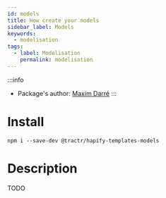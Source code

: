 ```yaml
---
id: models
title: How create your models
sidebar_label: Models
keywords: 
  - modelisation
tags:
  - label: Modelisation
    permalink: modelisation
---
```


:::info
- Package's author: [Maxim Darré](https://github.com/maxmousse)
:::

# Install

`npm i --save-dev @tractr/hapify-templates-models`

# Description

TODO